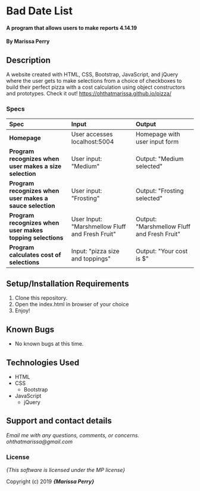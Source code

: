 # Bad Date List

#### A program that allows users to make reports  4.14.19

#### By **Marissa Perry**

## Description

A website created with HTML, CSS, Bootstrap, JavaScript, and jQuery where the user gets to make selections from a choice of checkboxes to build their perfect pizza with a cost calculation using object constructors and prototypes.
Check it out! https://ohthatmarissa.github.io/pizza/


### Specs
| Spec | Input | Output |
| :-------------     | :------------- | :------------- |
| **Homepage** | User accesses localhost:5004 | Homepage with user input form |
| **Program recognizes when user makes a size selection** | User input: "Medium" | Output: "Medium selected" |
| **Program recognizes when user makes a sauce selection** | User input: "Frosting" | Output: "Frosting selected" |
| **Program recognizes when user makes topping selections**| User Input: "Marshmellow Fluff and Fresh Fruit" | Output: "Marshmellow Fluff and Fresh Fruit" |
| **Program calculates cost of selections**| Input: "pizza size and toppings" | Output: "Your cost is $" |



## Setup/Installation Requirements

1. Clone this repository.
2. Open the index.html in browser of your choice
3. Enjoy!

## Known Bugs
* No known bugs at this time.

## Technologies Used
* HTML
* CSS   
  * Bootstrap
* JavaScript
  * jQuery

## Support and contact details

_Email me with any questions, comments, or concerns. ohthatmarissa@gmail.com_

### License

*{This software is licensed under the MP license}*

Copyright (c) 2019 **_{Marissa Perry}_**
